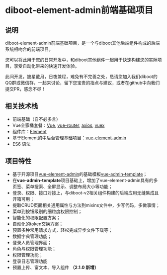 # diboot-element-admin前端基础项目

## 说明
diboot-element-admin前端基础项目，是一个与diboot其他后端组件构成的后端系统相吻合的前端项目。

您可以将此用于您的日常开发中，和diboot其他组件一起用于快速构建您的实际项目，享受自动化带来的快速开发体验。

此间开发，披星戴月，日夜兼程，难免有不完善之处，恳请您加入我们diboot的QQ群或微信群，一起来讨论，留下您宝贵的指点与建议，或者在github中向我们提交PR，感念不尽！

## 相关技术栈
 * 前端基础（自不必多言）
 * Vue全家桶套餐：[Vue](https://cn.vuejs.org/index.html), [vue-router](https://router.vuejs.org/zh/), [axios](https://github.com/axios/axios), [vuex](https://vuex.vuejs.org/zh/) 
 * 组件库：[Element](https://element.eleme.cn/#/zh-CN)
 * 基于Element的中后台管理基础项目：[vue-element-admin](https://panjiachen.github.io/vue-element-admin-site/zh/)
 * ES6 语法

## 项目特性

* 基于开源项目[vue-element-admin](https://panjiachen.github.io/vue-element-admin-site/zh/)的基础模板[vue-admin-template](https://github.com/PanJiaChen/vue-admin-template)；
* 在**vue-admin-template**项目基础上，增加了vue-element-admin具有的多页签、菜单搜索、全屏显示、调整布局大小等功能；
* 登录、权限、接口对接上，与diboot-v2相关组件构建的后端应用无缝集成且开箱可用；
* 提取CRUD页面相关通用属性与方法到mixins文件中，少写代码，多做事情；
* 菜单到按钮级别的细粒度权限控制；
* 智能化的权限配置方案；
* 自动化的token交换方案；
* 预置多种常用请求方式，轻松完成异步文件下载等；
* 数据字典管理功能；
* 登录人员管理界面；
* 角色与权限管理功能；
* 权限管理功能；
* 登录日志管理功能
* 预置上传、富文本、导入组件 **（2.1.0 新增）**

